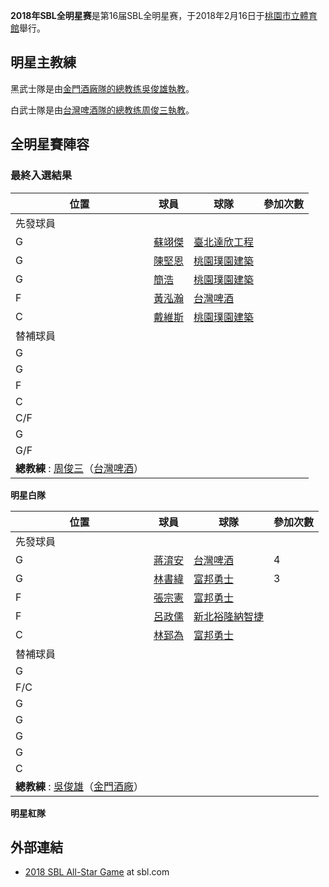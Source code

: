 **2018年SBL全明星赛**是第16届SBL全明星赛，于2018年2月16日于[桃園市立體育館](../Page/桃園市立體育館.md "wikilink")舉行。

## 明星主教練

黑武士隊是由[金門酒廠隊的總教练](../Page/金門酒廠籃球隊.md "wikilink")[吳俊雄執教](https://zh.wikipedia.org/wiki/吳俊雄 "wikilink")。

白武士隊是由[台灣啤酒隊的總教练](../Page/台灣啤酒籃球隊.md "wikilink")[周俊三執教](https://zh.wikipedia.org/wiki/周俊三 "wikilink")。

## 全明星賽陣容

### 最終入選結果

| 位置                                                                                                   | 球員                                                  | 球隊                                      | 參加次數 |
| ---------------------------------------------------------------------------------------------------- | --------------------------------------------------- | --------------------------------------- | ---- |
| 先發球員                                                                                                 |                                                     |                                         |      |
| G                                                                                                    | [蘇翊傑](https://zh.wikipedia.org/wiki/蘇翊傑 "wikilink") | [臺北達欣工程](../Page/達欣工程籃球隊.md "wikilink") |      |
| G                                                                                                    | [陳堅恩](https://zh.wikipedia.org/wiki/陳堅恩 "wikilink") | [桃園璞園建築](../Page/璞園建築籃球隊.md "wikilink") |      |
| G                                                                                                    | [簡浩](https://zh.wikipedia.org/wiki/簡浩 "wikilink")   | [桃園璞園建築](../Page/璞園建築籃球隊.md "wikilink") |      |
| F                                                                                                    | [黃泓瀚](../Page/黃泓瀚.md "wikilink")                    | [台灣啤酒](../Page/台灣啤酒籃球隊.md "wikilink")   |      |
| C                                                                                                    | [戴維斯](../Page/戴維斯.md "wikilink")                    | [桃園璞園建築](../Page/璞園建築籃球隊.md "wikilink") |      |
| 替補球員                                                                                                 |                                                     |                                         |      |
| G                                                                                                    |                                                     |                                         |      |
| G                                                                                                    |                                                     |                                         |      |
| F                                                                                                    |                                                     |                                         |      |
| C                                                                                                    |                                                     |                                         |      |
| C/F                                                                                                  |                                                     |                                         |      |
| G                                                                                                    |                                                     |                                         |      |
| G/F                                                                                                  |                                                     |                                         |      |
| **總教練** : [周俊三](https://zh.wikipedia.org/wiki/周俊三 "wikilink")（[台灣啤酒](../Page/台灣啤酒籃球隊.md "wikilink")） |                                                     |                                         |      |

**明星白隊**

| 位置                                                                                                   | 球員                                                  | 球隊                                                    | 參加次數 |
| ---------------------------------------------------------------------------------------------------- | --------------------------------------------------- | ----------------------------------------------------- | ---- |
| 先發球員                                                                                                 |                                                     |                                                       |      |
| G                                                                                                    | [蔣淯安](https://zh.wikipedia.org/wiki/蔣淯安 "wikilink") | [台灣啤酒](../Page/台灣啤酒籃球隊.md "wikilink")                 | 4    |
| G                                                                                                    | [林書緯](https://zh.wikipedia.org/wiki/林書緯 "wikilink") | [富邦勇士](https://zh.wikipedia.org/wiki/富邦勇士 "wikilink") | 3    |
| F                                                                                                    | [張宗憲](https://zh.wikipedia.org/wiki/張宗憲 "wikilink") | [富邦勇士](https://zh.wikipedia.org/wiki/富邦勇士 "wikilink") |      |
| F                                                                                                    | [呂政儒](https://zh.wikipedia.org/wiki/呂政儒 "wikilink") | [新北裕隆納智捷](../Page/裕隆納智捷籃球隊.md "wikilink")             |      |
| C                                                                                                    | [林郅為](https://zh.wikipedia.org/wiki/林郅為 "wikilink") | [富邦勇士](https://zh.wikipedia.org/wiki/富邦勇士 "wikilink") |      |
| 替補球員                                                                                                 |                                                     |                                                       |      |
| G                                                                                                    |                                                     |                                                       |      |
| F/C                                                                                                  |                                                     |                                                       |      |
| G                                                                                                    |                                                     |                                                       |      |
| G                                                                                                    |                                                     |                                                       |      |
| G                                                                                                    |                                                     |                                                       |      |
| G                                                                                                    |                                                     |                                                       |      |
| C                                                                                                    |                                                     |                                                       |      |
| **總教練** : [吳俊雄](https://zh.wikipedia.org/wiki/吳俊雄 "wikilink")（[金門酒廠](../Page/金門酒廠籃球隊.md "wikilink")） |                                                     |                                                       |      |

**明星紅隊**

## 外部連結

  - [2018 SBL All-Star Game](https://sbl.choxue.com/) at sbl.com